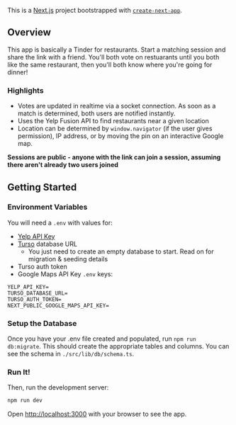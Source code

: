 This is a [Next.js](https://nextjs.org) project bootstrapped with [`create-next-app`](https://nextjs.org/docs/app/api-reference/cli/create-next-app).

## Overview

This app is basically a Tinder for restaurants. Start a matching session and share the link with a friend. You'll both vote on restuarants until you both like the same restaurant, then you'll both know where you're going for dinner!

### Highlights

- Votes are updated in realtime via a socket connection. As soon as a match is determined, both users are notified instantly.
- Uses the Yelp Fusion API to find restaurants near a given location
- Location can be determined by `window.navigator` (if the user gives permission), IP address, or by moving the pin on an interactive Google map.

**Sessions are public - anyone with the link can join a session, assuming there aren't already two users joined**

## Getting Started

### Environment Variables

You will need a `.env` with values for:

- [Yelp API Key](https://www.yelp.com/developers/v3/manage_app)
- [Turso](https://turso.tech/) database URL
  - You just need to create an empty database to start. Read on for migration & seeding details
- Turso auth token
- Google Maps API Key
  `.env` keys:

```
YELP_API_KEY=
TURSO_DATABASE_URL=
TURSO_AUTH_TOKEN=
NEXT_PUBLIC_GOOGLE_MAPS_API_KEY=
```

### Setup the Database

Once you have your .env file created and populated, run `npm run db:migrate`. This should create the appropriate tables and columns. You can see the schema in `./src/lib/db/schema.ts`.

### Run It!

Then, run the development server:

```bash
npm run dev
```

Open [http://localhost:3000](http://localhost:3000) with your browser to see the app.
